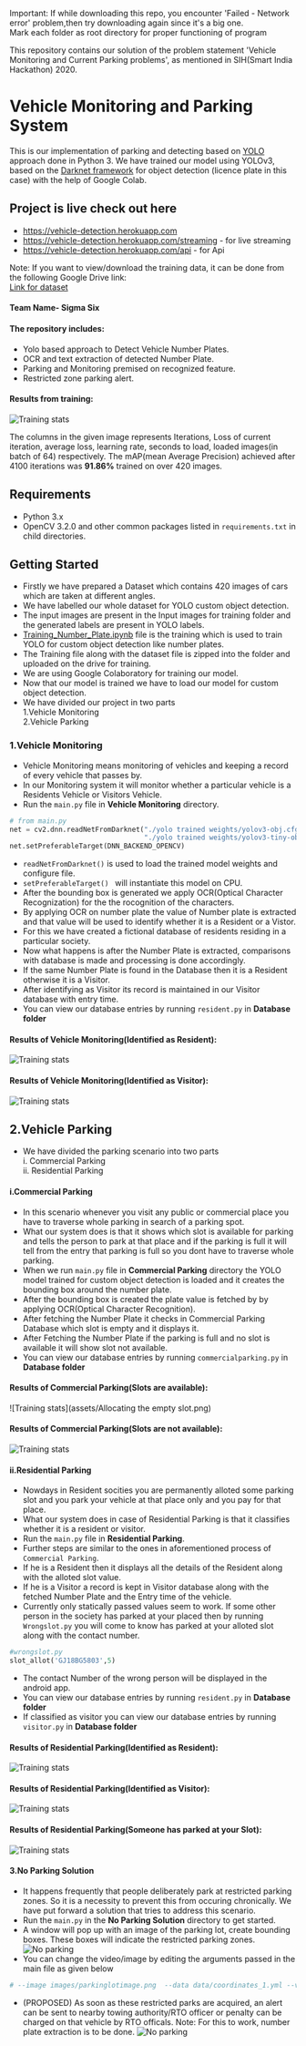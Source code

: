 Important:  If while downloading this repo, you encounter 'Failed - Network error' problem,then try downloading again since it's a big one.<br/>
Mark each folder as root directory for proper functioning of program

This repository contains our solution of the problem statement 'Vehicle Monitoring and Current Parking problems', as mentioned in SIH(Smart India Hackathon) 2020.



# Vehicle Monitoring and Parking System

This is our implementation of parking and detecting based on [YOLO](https://pjreddie.com/darknet/yolo/) 
approach done in Python 3.
We have trained our model using YOLOv3, based on the [Darknet framework](https://github.com/AlexeyAB/darknet) for object detection (licence plate in this case) with the help of Google Colab.

## Project is live check out here
* https://vehicle-detection.herokuapp.com
* https://vehicle-detection.herokuapp.com/streaming  - for live streaming
* https://vehicle-detection.herokuapp.com/api        - for Api

Note: If you want to view/download the training data, it can be done from the following Google Drive link: <br>[Link for dataset](https://drive.google.com/drive/folders/13WF2mS5kTC9xt0XG9xsEcd0X08OT_ngl?usp=sharing)
#### Team Name- Sigma Six

#### The repository includes:
* Yolo based approach to Detect Vehicle Number Plates.
* OCR and text extraction of detected Number Plate.
* Parking and Monitoring premised on recognized feature.
* Restricted zone parking alert.



#### Results from training:
![Training stats](assets/result.png)

The columns in the given image represents Iterations, Loss of current iteration, average loss,
learning rate, seconds to load, loaded images(in batch of 64) respectively.
The mAP(mean Average Precision) achieved after 4100 iterations was **91.86%** trained on over 420 images.


## Requirements
* Python 3.x <br />
* OpenCV 3.2.0 and other common packages listed in `requirements.txt` in child directories.


## Getting Started
* Firstly we have prepared a Dataset which contains 420 images of cars which are taken at
different angles.
* We have labelled our whole dataset for YOLO custom object detection.
* The input images are present in the Input images for training folder and the generated
labels are present in YOLO labels.
* [Training_Number_Plate.ipynb](Training_number_Plate.ipynb)  file is the training which is used to train YOLO for custom object detection like
number plates.
* The Training file along with the dataset file is zipped into the folder and uploaded on 
the drive for training.
* We are using Google Colaboratory for training our model.
* Now that our model is trained we have to load our model for custom object detection.
* We have divided our project in two parts<br/>
    1.Vehicle Monitoring<br/>
    2.Vehicle Parking




### 1.Vehicle Monitoring
* Vehicle Monitoring means monitoring of vehicles and keeping a record of every vehicle 
that passes by.
* In our Monitoring system it will monitor whether a particular vehicle is a Residents
Vehicle or Visitors Vehicle.
* Run the `main.py` file in **Vehicle Monitoring** directory.
```python
# from main.py
net = cv2.dnn.readNetFromDarknet("./yolo trained weights/yolov3-obj.cfg",
                                 "./yolo trained weights/yolov3-tiny-obj_4000.weights")
net.setPreferableTarget(DNN_BACKEND_OPENCV)
```
* `readNetFromDarknet()` is used to load the trained model weights and configure file.
* `setPreferableTarget() ` will instantiate this model on CPU.
* After the bounding box is generated we apply OCR(Optical Character Recognization) for the
the rocognition of the characters.
* By applying OCR on number plate the value of Number plate is extracted and that value 
will be used to identify whether it is a Resident or a Vistor.
* For this we have created a fictional database of residents residing in a particular society.
* Now what happens is after the Number Plate is extracted, comparisons with database is made and processing is done accordingly.
* If the same Number Plate is found in the Database then it is a Resident otherwise it
is a Visitor.
* After identifying as Visitor its record is maintained in our Visitor database with 
entry time.
* You can view our database entries by running `resident.py` in **Database folder**  
 
#### Results of Vehicle Monitoring(Identified as Resident):
![Training stats](assets/Resident.png)


#### Results of Vehicle Monitoring(Identified as Visitor):
![Training stats](assets/Visitor.png)


## 2.Vehicle Parking
* We have divided the parking scenario into two parts<br/>
 i.  Commercial Parking<br/>
 ii. Residential Parking <br/>
 
#### i.Commercial Parking
* In this scenario whenever you visit any public or commercial place you have to traverse whole
parking in search of a parking spot.
* What our system does is that it shows which slot is available for parking and tells the 
person to park at that place and if the parking is full it will tell from the entry that 
parking is full so you dont have to traverse whole parking.
* When we run `main.py` file in **Commercial Parking** directory the YOLO model trained for custom object 
detection is loaded and it creates the bounding box around the number plate.
* After the bounding box is created the plate value is fetched by by applying OCR(Optical
Character Recognition).
* After fetching the Number Plate it checks in Commercial Parking Database which slot is 
empty and it displays it.
* After Fetching the Number Plate if the parking is full and no slot is available it 
will show slot not available.
* You can view our database entries by running `commercialparking.py` in **Database folder**

#### Results of Commercial Parking(Slots are available):
![Training stats](assets/Allocating the empty slot.png)


#### Results of Commercial Parking(Slots are not available):
![Training stats](assets/NoEmptyspace.png)


#### ii.Residential Parking
* Nowdays in Resident socities you are permanently alloted some parking slot and you
park your vehicle at that place only and you pay for that place.
* What our system does in case of Residential Parking is that it classifies whether it is 
a resident or visitor.
* Run the `main.py` file in **Residential Parking**.
* Further steps are similar to the ones in aforementioned process of `Commercial Parking`.
* If he is a Resident then it displays all the details of the Resident along with the alloted
slot value.
* If he is a Visitor a record is kept in Visitor database along with the fetched Number Plate 
and the Entry time of the vehicle.
* Currently only statically passed values seem to work. If some other person in the society has parked at your placed then by running `Wrongslot.py` 
you will come to know has parked at your alloted slot along with the contact number.
```python
#wrongslot.py
slot_allot('GJ18BG5803',5)
```
* The contact Number of the wrong person will be displayed in the android app.
* You can view our database entries by running `resident.py` in **Database folder**
* If classified as visitor you can view our database entries by running `visitor.py` in **Database folder**


#### Results of Residential Parking(Identified as Resident):
![Training stats](assets/Residentdetails.png)


#### Results of Residential Parking(Identified as Visitor):
![Training stats](assets/Visitor.png)


#### Results of Residential Parking(Someone has parked at your Slot):
![Training stats](assets/Wrongslot.png)

#### 3.No Parking Solution

* It happens frequently that people deliberately park at restricted parking zones. So it is
a necessity to prevent this from occuring chronically. 
We have put forward a solution that tries to address this scenario.
* Run the `main.py` in the **No Parking Solution** directory to get started. 
* A window will pop up with an image of the parking lot, create bounding boxes. These boxes will indicate the restricted
parking zones.
![No parking](assets/drwacoordinates.png)
* You can change the video/image by editing the arguments passed in the main file as given below
```python
# --image images/parkinglotimage.png  --data data/coordinates_1.yml --video videos/your_video_file.mp4 --start-frame 1
```
* (PROPOSED) As soon as these restricted parks are acquired, an alert can be sent to nearby towing authority/RTO officer or
 penalty can be charged on that vehicle by RTO officals. 
 Note: For this to work, number plate extraction is to be done.
![No parking](assets/Noparkingoccupied.png) 


